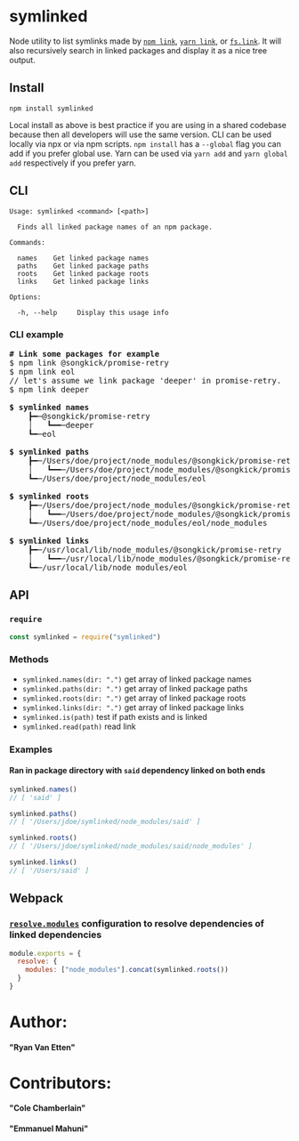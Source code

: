 # symlinked
Node utility to list symlinks made by [`npm link`](https://docs.npmjs.com/cli/link), [`yarn link`](https://yarnpkg.com/lang/en/docs/cli/link/), or [`fs.link`](https://nodejs.org/api/fs.html). It will also recursively search in linked packages and display it as a nice tree output.

## Install

```
npm install symlinked
```

Local install as above is best practice if you are using in a shared codebase because then all developers will use the same version. CLI can be used locally via npx or via npm scripts. `npm install` has a `--global` flag you can add if you prefer global use. Yarn can be used via `yarn add` and `yarn global add` respectively if you prefer yarn.

## CLI

```
Usage: symlinked <command> [<path>]

  Finds all linked package names of an npm package.

Commands:

  names    Get linked package names
  paths    Get linked package paths
  roots    Get linked package roots
  links    Get linked package links

Options:

  -h, --help     Display this usage info
```

### CLI example

<pre>
<b># Link some packages for example</b>
$ npm link @songkick/promise-retry
$ npm link eol
// let's assume we link package 'deeper' in promise-retry.
$ npm link deeper

<b>$ symlinked names</b>
    ┣━─@songkick/promise-retry
    │   ┗━━─deeper
    ┗━─eol

<b>$ symlinked paths</b>
    ┣━─/Users/doe/project/node_modules/@songkick/promise-retry
    │   ┗━━─/Users/doe/project/node_modules/@songkick/promise-retry/node_modules/deeper
    ┗━─/Users/doe/project/node_modules/eol

<b>$ symlinked roots</b>
    ┣━─/Users/doe/project/node_modules/@songkick/promise-retry/node_modules
    │   ┗━━─/Users/doe/project/node_modules/@songkick/promise-retry/node_modules/deeper/node_modules
    ┗━─/Users/doe/project/node_modules/eol/node_modules

<b>$ symlinked links</b>
    ┣━─/usr/local/lib/node_modules/@songkick/promise-retry
    │   ┗━━─/usr/local/lib/node_modules/@songkick/promise-retry/node_modules/deeper
    ┗━─/usr/local/lib/node_modules/eol
</pre>

## API

### `require`
```js
const symlinked = require("symlinked")
```

### Methods
- `symlinked.names(dir: ".")` get array of linked package names
- `symlinked.paths(dir: ".")` get array of linked package paths
- `symlinked.roots(dir: ".")` get array of linked package roots
- `symlinked.links(dir: ".")` get array of linked package links
- `symlinked.is(path)` test if path exists and is linked
- `symlinked.read(path)` read link

### Examples
#### Ran in package directory with `said` dependency linked on both ends
```js
symlinked.names()
// [ 'said' ]
```

```js
symlinked.paths()
// [ '/Users/jdoe/symlinked/node_modules/said' ]
```

```js
symlinked.roots()
// [ '/Users/jdoe/symlinked/node_modules/said/node_modules' ]
```

```js
symlinked.links()
// [ '/Users/said' ]
```

## Webpack
### [`resolve.modules`](https://webpack.js.org/configuration/resolve/#resolve-modules) configuration to resolve dependencies of linked dependencies

```js
module.exports = {
  resolve: {
    modules: ["node_modules"].concat(symlinked.roots())
  }
}
```

# Author:
#### "Ryan Van Etten"

# Contributors:
#### "Cole Chamberlain"
#### "Emmanuel Mahuni"
